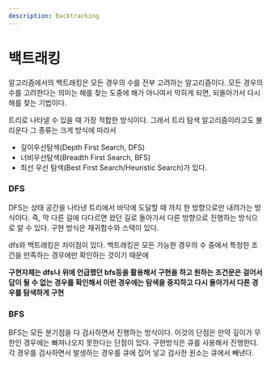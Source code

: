 ```yaml
---
description: Backtracking
---
```


# 백트래킹

알고리즘에서의 백트래킹은 모든 경우의 수를 전부 고려하는 알고리즘이다. 모든 경우의 수를 고려한다는 의미는 해를 찾는 도중에 해가 아니여서 막히게 되면, 되돌아가서 다시 해를 찾는 기법이다.

트리로 나타낼 수 있을 때 가장 적합한 방식이다. 그래서 트리 탐색 알고리즘이라고도 불리운다 그 종류는 크게 방식에 따라서

* 깊이우선탐색\(Depth First Search, DFS\)
* 너비우선탐색\(Breadth First Search, BFS\)
* 최선 우선 탐색\(Best First Search/Heuristic Search\)가 있다.



### DFS

DFS는 상태 공간을 나타낸 트리에서 바닥에 도달할 때 까지 한 방향으로만 내려가는 방식이다. 즉, 막 다른 길에 다다르면 왔던 길로 돌아가서 다른 방향으로 진행하는 방식으로 알 수 있다. 구현 방식은 재귀함수와 스택이 있다.

dfs와 백트래킹은 차이점이 있다. 백트래킹은 모든 가능한 경우의 수 중에서 특정한 조건을 만족하는 경우에만 확인하는 것이기 때문에 

**구현자체는 dfs나 위에 언급했던 bfs등을 활용해서 구현을 하고 원하는 조건문은 걸어서 답이 될 수 없는 경우를 확인해서 이런 경우에는 탐색을 중지하고 다시 돌아가서 다른 경우를 탐색하게 구현**

### BFS

BFS는 모든 분기점을 다 검사하면서 진행하는 방식이다. 이것의 단점은 만약 깊이가 무한인 경우에는 빠져나오지 못한다는 단점이 있다. 구현방식은 큐를 사용해서 진행한다. 각 경우를 검사하면서 발생하는 경우를 큐에 집어 넣고 검사한 원소는 큐에서 빼낸다.

### 

